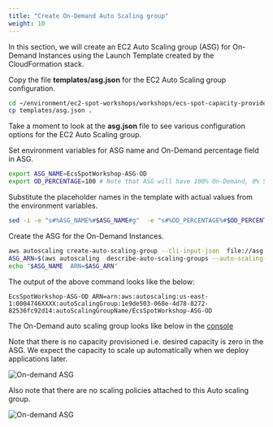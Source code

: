 ```yaml
---
title: "Create On-Demand Auto Scaling group"
weight: 10
---
```


In this section, we will create an EC2 Auto Scaling group (ASG) for On-Demand Instances using the Launch Template created by the CloudFormation stack.

Copy the file **templates/asg.json** for the EC2 Auto Scaling group configuration.

```bash
cd ~/environment/ec2-spot-workshops/workshops/ecs-spot-capacity-providers/
cp templates/asg.json .
```

Take a moment to look at the **asg.json** file to see various configuration options for the EC2 Auto Scaling group.

Set environment variables for ASG name and On-Demand percentage field in ASG.

```bash
export ASG_NAME=EcsSpotWorkshop-ASG-OD
export OD_PERCENTAGE=100 # Note that ASG will have 100% On-Demand, 0% Spot
```

Substitute the placeholder names in the template with actual values from the environment variables.

```bash
sed -i -e "s#%ASG_NAME%#$ASG_NAME#g"  -e "s#%OD_PERCENTAGE%#$OD_PERCENTAGE#g" -e "s#%PUBLIC_SUBNET_LIST%#$VPCPublicSubnets#g"  asg.json
```

Create the ASG for the On-Demand Instances.

```bash
aws autoscaling create-auto-scaling-group --cli-input-json  file://asg.json
ASG_ARN=$(aws autoscaling  describe-auto-scaling-groups --auto-scaling-group-name $ASG_NAME | jq -r '.AutoScalingGroups[0].AutoScalingGroupARN')
echo "$ASG_NAME  ARN=$ASG_ARN"
```
The output of the above command looks like the below:
```plaintext
EcsSpotWorkshop-ASG-OD ARN=arn:aws:autoscaling:us-east-1:0004746XXXX:autoScalingGroup:1e9de503-068e-4d78-8272-82536fc92d14:autoScalingGroupName/EcsSpotWorkshop-ASG-OD 
```
The On-Demand auto scaling group looks like below in the [console](https://console.aws.amazon.com/ec2autoscaling/home?#/details/EcsSpotWorkshop-ASG-OD?view=details)

Note that there is no capacity provisioned i.e. desired capacity is zero in the ASG. We expect the capacity to scale up automatically when we deploy applications later.

![On-demand ASG](/images/ecs-spot-capacity-providers/asg_od_initial_view_1.png)

Also note that there are no scaling policies attached to this Auto scaling group.

![On-demand ASG](/images/ecs-spot-capacity-providers/asg_od_initial_view_2.png)

